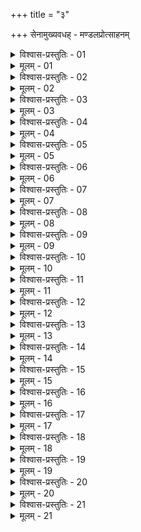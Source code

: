 +++
title = "३"

+++
सेनामुख्यवधह् - मण्डलप्रोत्साहनम्  

<details><summary>विश्वास-प्रस्तुतिः - 01</summary>

01 राज्ञो राजवल्लभानां चासन्नाः सत्त्रिणः पत्त्य्ऽश्वरथद्विपमुख्यानां राजा क्रुद्धः इति सुहृद्विश्वासेन मित्रस्थानीयेषु कथयेयुः
</details>

<details><summary>मूलम् - 01</summary>

01 राज्ञो राजवल्लभानां चासन्नाः सत्त्रिणः पत्त्य्ऽश्वरथद्विपमुख्यानां राजा क्रुद्धः इति सुहृद्विश्वासेन मित्रस्थानीयेषु कथयेयुः
</details>

<details><summary>विश्वास-प्रस्तुतिः - 02</summary>

02 बहुलीभूते तीक्ष्णाः कृतरात्रिचारप्रतीकारा गृहेषु स्वामिवचनेनागम्यताम् इति ब्रूयुः
</details>

<details><summary>मूलम् - 02</summary>

02 बहुलीभूते तीक्ष्णाः कृतरात्रिचारप्रतीकारा गृहेषु स्वामिवचनेनागम्यताम् इति ब्रूयुः
</details>

<details><summary>विश्वास-प्रस्तुतिः - 03</summary>

03 तान्निर्गच्छत एवाभिहन्युः, स्वामिसन्देशः इति चासन्नान् ब्रूयुः
</details>

<details><summary>मूलम् - 03</summary>

03 तान्निर्गच्छत एवाभिहन्युः, स्वामिसन्देशः इति चासन्नान् ब्रूयुः
</details>

<details><summary>विश्वास-प्रस्तुतिः - 04</summary>

04 ये चाप्रवासिताः तान् सत्त्रिणो ब्रूयुः एतत् तद् यद् अस्माभिः कथितं, जीवितुकामेनापक्रान्तव्यम् इति
</details>

<details><summary>मूलम् - 04</summary>

04 ये चाप्रवासिताः तान् सत्त्रिणो ब्रूयुः एतत् तद् यद् अस्माभिः कथितं, जीवितुकामेनापक्रान्तव्यम् इति
</details>

<details><summary>विश्वास-प्रस्तुतिः - 05</summary>

05 येभ्यश्च राजा याचितो न ददाति तान् सत्त्रिणो ब्रूयुः - उक्तः शून्यपालो राज्ञा अयाच्यं अर्थं असौ चासौ च मा याचते, मया प्रत्याख्याताः शत्रुसंहिताः, तेषां उद्धरणे प्रयतस्व इति
</details>

<details><summary>मूलम् - 05</summary>

05 येभ्यश्च राजा याचितो न ददाति तान् सत्त्रिणो ब्रूयुः - उक्तः शून्यपालो राज्ञा अयाच्यं अर्थं असौ चासौ च मा याचते, मया प्रत्याख्याताः शत्रुसंहिताः, तेषां उद्धरणे प्रयतस्व इति
</details>

<details><summary>विश्वास-प्रस्तुतिः - 06</summary>

06 ततः पूर्ववद् आचरेत्
</details>

<details><summary>मूलम् - 06</summary>

06 ततः पूर्ववद् आचरेत्
</details>

<details><summary>विश्वास-प्रस्तुतिः - 07</summary>

07 येभ्यश्च राजा याचितो ददाति तान् सत्त्रिणो ब्रूयुः - उक्तः शून्यपालो राज्ञा अयाच्यं अर्थं असौ चासौ च मा याचते, तेभ्यो मया सोऽर्थो विश्वासार्थं दत्तः, शत्रुसंहिताः, तेषां उद्धरणे प्रयतस्व इति
</details>

<details><summary>मूलम् - 07</summary>

07 येभ्यश्च राजा याचितो ददाति तान् सत्त्रिणो ब्रूयुः - उक्तः शून्यपालो राज्ञा अयाच्यं अर्थं असौ चासौ च मा याचते, तेभ्यो मया सोऽर्थो विश्वासार्थं दत्तः, शत्रुसंहिताः, तेषां उद्धरणे प्रयतस्व इति
</details>

<details><summary>विश्वास-प्रस्तुतिः - 08</summary>

08 ततः पूर्ववद् आचरेत्
</details>

<details><summary>मूलम् - 08</summary>

08 ततः पूर्ववद् आचरेत्
</details>

<details><summary>विश्वास-प्रस्तुतिः - 09</summary>

09 ये च एनं याच्यं अर्थं न याचन्ते तान् सत्त्रिणो ब्रूयुः - उक्तः शून्यपालो राज्ञा याच्यं अर्थं असौ चासौ च मा न याचते, किं अन्यत् स्वदोषशङ्कितत्वात्, तेषां उद्धरणे प्रयतस्व इति
</details>

<details><summary>मूलम् - 09</summary>

09 ये च एनं याच्यं अर्थं न याचन्ते तान् सत्त्रिणो ब्रूयुः - उक्तः शून्यपालो राज्ञा याच्यं अर्थं असौ चासौ च मा न याचते, किं अन्यत् स्वदोषशङ्कितत्वात्, तेषां उद्धरणे प्रयतस्व इति
</details>

<details><summary>विश्वास-प्रस्तुतिः - 10</summary>

10 ततः पूर्ववद् आचरेत्
</details>

<details><summary>मूलम् - 10</summary>

10 ततः पूर्ववद् आचरेत्
</details>

<details><summary>विश्वास-प्रस्तुतिः - 11</summary>

11 एतेन सर्वः कृत्यपक्षो व्याख्यातः
</details>

<details><summary>मूलम् - 11</summary>

11 एतेन सर्वः कृत्यपक्षो व्याख्यातः
</details>

<details><summary>विश्वास-प्रस्तुतिः - 12</summary>

12 प्रत्यासन्नो वा राजानं सत्त्री ग्राहयेत् असौ चासौ च ते महामात्रः शत्रुपुरुषैः सम्भाषते इति
</details>

<details><summary>मूलम् - 12</summary>

12 प्रत्यासन्नो वा राजानं सत्त्री ग्राहयेत् असौ चासौ च ते महामात्रः शत्रुपुरुषैः सम्भाषते इति
</details>

<details><summary>विश्वास-प्रस्तुतिः - 13</summary>

13 प्रतिपन्ने दूष्यान् अस्य शासनहरान् दर्शयेत् एतत् तत् इति
</details>

<details><summary>मूलम् - 13</summary>

13 प्रतिपन्ने दूष्यान् अस्य शासनहरान् दर्शयेत् एतत् तत् इति
</details>

<details><summary>विश्वास-प्रस्तुतिः - 14</summary>

14 सेनामुख्यप्रकृतिपुरुषान् वा भूम्या हिरण्येन वा लोभयित्वा स्वेषु विक्रमयेद् अपवाहयेद् वा
</details>

<details><summary>मूलम् - 14</summary>

14 सेनामुख्यप्रकृतिपुरुषान् वा भूम्या हिरण्येन वा लोभयित्वा स्वेषु विक्रमयेद् अपवाहयेद् वा
</details>

<details><summary>विश्वास-प्रस्तुतिः - 15</summary>

15 योऽस्य पुत्रः समीपे दुर्गे वा प्रतिवसति तं सत्त्रिणा उपजापयेत् आत्मसम्पन्नतरः त्वं पुत्रः, तथाऽप्यन्तर्हितः, तत्किं उपेक्षसे विक्रम्य गृहाण, पुरा त्वा युवराजो विनाशयति इति
</details>

<details><summary>मूलम् - 15</summary>

15 योऽस्य पुत्रः समीपे दुर्गे वा प्रतिवसति तं सत्त्रिणा उपजापयेत् आत्मसम्पन्नतरः त्वं पुत्रः, तथाऽप्यन्तर्हितः, तत्किं उपेक्षसे विक्रम्य गृहाण, पुरा त्वा युवराजो विनाशयति इति
</details>

<details><summary>विश्वास-प्रस्तुतिः - 16</summary>

16 तत्कुलीनं अपरुद्धं वा हिरण्येन प्रतिलोभ्य ब्रूयात् अन्तर्बलं प्रत्यन्तस्कन्धं अन्तं वाऽस्य प्रमृद्नीहि इति
</details>

<details><summary>मूलम् - 16</summary>

16 तत्कुलीनं अपरुद्धं वा हिरण्येन प्रतिलोभ्य ब्रूयात् अन्तर्बलं प्रत्यन्तस्कन्धं अन्तं वाऽस्य प्रमृद्नीहि इति
</details>

<details><summary>विश्वास-प्रस्तुतिः - 17</summary>

17 आटविकान् अर्थमानाभ्यां उपगृह्य राज्यं अस्य घातयेत्
</details>

<details><summary>मूलम् - 17</summary>

17 आटविकान् अर्थमानाभ्यां उपगृह्य राज्यं अस्य घातयेत्
</details>

<details><summary>विश्वास-प्रस्तुतिः - 18</summary>

18 पार्ष्णिग्राहं वाऽस्य ब्रूयात् एष खलु राजा मां उच्छिद्य त्वां उच्छेत्स्यति, पार्ष्णिं अस्य गृहाण, त्वयि निवृत्तस्याहं पार्ष्णिं ग्रहीष्यामि इति
</details>

<details><summary>मूलम् - 18</summary>

18 पार्ष्णिग्राहं वाऽस्य ब्रूयात् एष खलु राजा मां उच्छिद्य त्वां उच्छेत्स्यति, पार्ष्णिं अस्य गृहाण, त्वयि निवृत्तस्याहं पार्ष्णिं ग्रहीष्यामि इति
</details>

<details><summary>विश्वास-प्रस्तुतिः - 19</summary>

19 मित्राणि वाऽस्य ब्रूयात् अहं वः सेतुः, मयि विभिन्ने सर्वान् एष वो राजा प्लावयिष्यति, सम्भूय वाऽस्य यात्रां विहनाम इति
</details>

<details><summary>मूलम् - 19</summary>

19 मित्राणि वाऽस्य ब्रूयात् अहं वः सेतुः, मयि विभिन्ने सर्वान् एष वो राजा प्लावयिष्यति, सम्भूय वाऽस्य यात्रां विहनाम इति
</details>

<details><summary>विश्वास-प्रस्तुतिः - 20</summary>

20 तत्संहतानां असंहतानां च प्रेषयेत् एष खलु राजा मां उत्पाट्य भवत्सु कर्म करिष्यति, बुध्यध्वं, अहं वः श्रेयान् अभ्युपपत्तुम् इति
</details>

<details><summary>मूलम् - 20</summary>

20 तत्संहतानां असंहतानां च प्रेषयेत् एष खलु राजा मां उत्पाट्य भवत्सु कर्म करिष्यति, बुध्यध्वं, अहं वः श्रेयान् अभ्युपपत्तुम् इति
</details>

<details><summary>विश्वास-प्रस्तुतिः - 21</summary>

21ab मध्यमस्य प्रहिणुयाद् उदासीनस्य वा पुनः ।  
21chd यथाऽऽसन्नस्य मोक्षार्थं सर्वस्वेन तद्ऽर्पणम्  (इति)
</details>

<details><summary>मूलम् - 21</summary>

21ab मध्यमस्य प्रहिणुयाद् उदासीनस्य वा पुनः ।  
21chd यथाऽऽसन्नस्य मोक्षार्थं सर्वस्वेन तद्ऽर्पणम्  (इति)
</details>
